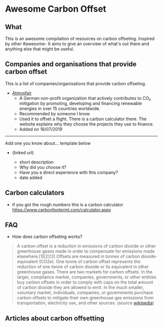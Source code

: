 # Awesome Carbon Offset

## What

This is an awesome compilation of resources on carbon offseting. Inspired by other #awesome-<programming thing> 
It aims to give an overview of what's out there and anything else that might be useful.

## Companies and organisations that provide carbon offset

This is a list of companies/organisations that provide carbon offseting. 


* [Atmosfair](https://www.atmosfair.de/en/climate-protection-projects/) 
    * A German non-profit organization that actively contributes to CO₂ mitigation by promoting, developing and financing renewable energies in over 15 countries worldwide. 
    * Recommended by someone I know
    * Used it to offset a flight. There is a carbon calculator there. The website explains why they choose the projects they use to finance. 
    * Added on 18/07/2019


---
Add one you know about... template below
* <company-name> (linked url) 
    * short description
    * Why did you choose it?
    * Have you a direct experience with this company?
    * date added

## Carbon calculators

* if you got the rough numbers this is a carbon calculator https://www.carbonfootprint.com/calculator.aspx


## FAQ

* How does carbon offseting works?

>A carbon offset is a reduction in emissions of carbon dioxide or other greenhouse gases made in order to compensate for emissions made elsewhere.[1][2][3] Offsets are measured in tonnes of carbon dioxide-equivalent (CO2e). One tonne of carbon offset represents the reduction of one tonne of carbon dioxide or its equivalent in other greenhouse gases.
> There are two markets for carbon offsets. In the larger, compliance market, companies, governments, or other entities buy carbon offsets in order to comply with caps on the total amount of carbon dioxide they are allowed to emit. 
>In the much smaller, voluntary market, individuals, companies, or governments purchase carbon offsets to mitigate their own greenhouse gas emissions from transportation, electricity use, and other sources. 
(source [wikipedia](https://en.wikipedia.org/wiki/Carbon_offset))



## Articles about carbon offsetting
